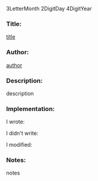 3LetterMonth 2DigitDay 4DigitYear

### Title:

[title](link)

### Author:

[author](link)

### Description:

description

### Implementation:

I wrote:

I didn't write:

I modified:

### Notes:

notes
